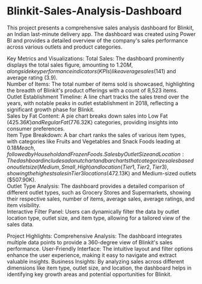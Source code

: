 # Blinkit-Sales-Analysis-Dashboard
This project presents a comprehensive sales analysis dashboard for Blinkit, an Indian last-minute delivery app. The dashboard was created using Power BI and provides a detailed overview of the company's sales performance across various outlets and product categories. 

Key Metrics and Visualizations: 
Total Sales: The dashboard prominently displays the total sales figure, amounting to $1.20M, alongside key performance indicators (KPIs) like average sales ($141) and average rating (3.9).  
Number of Items: The total number of items sold is showcased, highlighting the breadth of Blinkit's product offerings with a count of 8,523 items.  
Outlet Establishment Timeline: A line chart tracks the sales trend over the years, with notable peaks in outlet establishment in 2018, reflecting a significant growth phase for Blinkit.  
Sales by Fat Content: A pie chart breaks down sales into Low Fat ($425.36K) and Regular Fat ($776.32K) categories, providing insights into consumer preferences.  
Item Type Breakdown: A bar chart ranks the sales of various item types, with categories like Fruits and Vegetables and Snack Foods leading at $0.18M each, followed by Household and Frozen Foods.  
Sales by Outlet Size and Location: The dashboard includes a donut chart and bar charts that categorize sales based on outlet size (Medium, Small, High) and location (Tier 1, Tier 2, Tier 3), showing the highest sales in Tier 3 locations ($472.13K) and Medium-sized outlets ($507.90K).  
Outlet Type Analysis: The dashboard provides a detailed comparison of different outlet types, such as Grocery Stores and Supermarkets, showing their respective sales, number of items, average sales, average ratings, and item visibility.  
Interactive Filter Panel: Users can dynamically filter the data by outlet location type, outlet size, and item type, allowing for a tailored view of the sales data.  

Project Highlights: 
Comprehensive Analysis: The dashboard integrates multiple data points to provide a 360-degree view of Blinkit's sales performance. 
User-Friendly Interface: The intuitive layout and filter options enhance the user experience, making it easy to navigate and extract valuable insights. 
Business Insights: By analyzing sales across different dimensions like item type, outlet size, and location, the dashboard helps in identifying key growth areas and potential opportunities for Blinkit.

